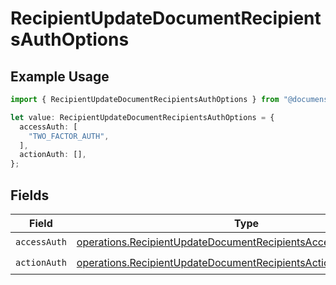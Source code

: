 # RecipientUpdateDocumentRecipientsAuthOptions

## Example Usage

```typescript
import { RecipientUpdateDocumentRecipientsAuthOptions } from "@documenso/sdk-typescript/models/operations";

let value: RecipientUpdateDocumentRecipientsAuthOptions = {
  accessAuth: [
    "TWO_FACTOR_AUTH",
  ],
  actionAuth: [],
};
```

## Fields

| Field                                                                                                                                              | Type                                                                                                                                               | Required                                                                                                                                           | Description                                                                                                                                        |
| -------------------------------------------------------------------------------------------------------------------------------------------------- | -------------------------------------------------------------------------------------------------------------------------------------------------- | -------------------------------------------------------------------------------------------------------------------------------------------------- | -------------------------------------------------------------------------------------------------------------------------------------------------- |
| `accessAuth`                                                                                                                                       | [operations.RecipientUpdateDocumentRecipientsAccessAuthResponse](../../models/operations/recipientupdatedocumentrecipientsaccessauthresponse.md)[] | :heavy_check_mark:                                                                                                                                 | N/A                                                                                                                                                |
| `actionAuth`                                                                                                                                       | [operations.RecipientUpdateDocumentRecipientsActionAuthResponse](../../models/operations/recipientupdatedocumentrecipientsactionauthresponse.md)[] | :heavy_check_mark:                                                                                                                                 | N/A                                                                                                                                                |